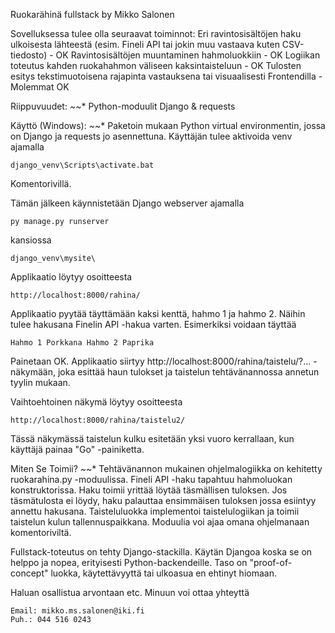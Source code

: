 Ruokarähinä fullstack by Mikko Salonen

Sovelluksessa tulee olla seuraavat toiminnot:
    Eri ravintosisältöjen haku ulkoisesta lähteestä (esim. Fineli API tai jokin muu vastaava kuten CSV-tiedosto) - OK
    Ravintosisältöjen muuntaminen hahmoluokkiin - OK
    Logiikan toteutus kahden ruokahahmon väliseen kaksintaisteluun - OK
    Tulosten esitys tekstimuotoisena rajapinta vastauksena tai visuaalisesti Frontendilla - Molemmat OK

Riippuvuudet:
*~*~*
Python-moduulit Django & requests

Käyttö (Windows):
*~*~*
Paketoin mukaan Python virtual environmentin, jossa on Django ja requests jo asennettuna. Käyttäjän tulee aktivoida venv ajamalla 

	django_venv\Scripts\activate.bat 

Komentorivillä.

Tämän jälkeen käynnistetään Django webserver ajamalla

	py manage.py runserver

kansiossa

	django_venv\mysite\

Applikaatio löytyy osoitteesta

	http://localhost:8000/rahina/

Applikaatio pyytää täyttämään kaksi kenttä, hahmo 1 ja hahmo 2. Näihin tulee hakusana Finelin API -hakua varten. Esimerkiksi voidaan täyttää

	Hahmo 1 Porkkana Hahmo 2 Paprika

Painetaan OK. Applikaatio siirtyy http://localhost:8000/rahina/taistelu/?... -näkymään, joka esittää haun tulokset ja taistelun tehtävänannossa annetun tyylin mukaan.

Vaihtoehtoinen näkymä löytyy osoitteesta

	http://localhost:8000/rahina/taistelu2/

Tässä näkymässä taistelun kulku esitetään yksi vuoro kerrallaan, kun käyttäjä painaa "Go" -painiketta.

Miten Se Toimii?
*~*~*
Tehtävänannon mukainen ohjelmalogiikka on kehitetty ruokarahina.py -moduulissa. Fineli API -haku tapahtuu hahmoluokan konstruktorissa. Haku toimii yrittää löytää täsmällisen tuloksen. Jos täsmätulosta ei löydy, haku palauttaa ensimmäisen tuloksen jossa esiintyy annettu hakusana. Taisteluluokka implementoi taistelulogiikan ja toimii taistelun kulun tallennuspaikkana. Moduulia voi ajaa omana ohjelmanaan komentoriviltä.

Fullstack-toteutus on tehty Django-stackilla. Käytän Djangoa koska se on helppo ja nopea, erityisesti Python-backendeille. Taso on "proof-of-concept" luokka, käytettävyyttä tai ulkoasua en ehtinyt hiomaan.

Haluan osallistua arvontaan etc. Minuun voi ottaa yhteyttä

	Email: mikko.ms.salonen@iki.fi
	Puh.: 044 516 0243